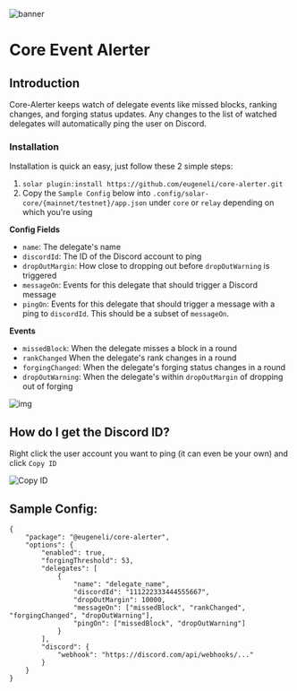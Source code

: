 ![banner](https://i.imgur.com/6QZcUTc.jpg)
# Core Event Alerter

## Introduction
Core-Alerter keeps watch of delegate events like missed blocks, ranking changes, and forging status updates. Any changes to the list of watched delegates will automatically ping the user on Discord.

### Installation
Installation is quick an easy, just follow these 2 simple steps:

1. `solar plugin:install https://github.com/eugeneli/core-alerter.git`
2. Copy the `Sample Config` below into `.config/solar-core/{mainnet/testnet}/app.json` under `core` or `relay` depending on which you're using

**Config Fields**
- `name`: The delegate's name
- `discordId`: The ID of the Discord account to ping
- `dropOutMargin`: How close to dropping out before `dropOutWarning` is triggered
- `messageOn`: Events for this delegate that should trigger a Discord message
- `pingOn`: Events for this delegate that should trigger a message with a ping to `discordId`. This should be a subset of `messageOn`.

**Events**
- `missedBlock`: When the delegate misses a block in a round
- `rankChanged` When the delegate's rank changes in a round
- `forgingChanged`: When the delegate's forging status changes in a round
- `dropOutWarning`: When the delegate's within `dropOutMargin` of dropping out of forging

![img](https://i.imgur.com/d1GbJDz.jpg)

## How do I get the Discord ID?
Right click the user account you want to ping (it can even be your own) and click `Copy ID`

![Copy ID](https://i.imgur.com/GtVxQNe.jpg)

## Sample Config: 
```
{
    "package": "@eugeneli/core-alerter",
    "options": {
        "enabled": true,
        "forgingThreshold": 53,
        "delegates": [
            {
                "name": "delegate_name",
                "discordId": "111222333444555667",
                "dropOutMargin": 10000,
                "messageOn": ["missedBlock", "rankChanged", "forgingChanged", "dropOutWarning"],
                "pingOn": ["missedBlock", "dropOutWarning"]
            }
        ],
        "discord": {
            "webhook": "https://discord.com/api/webhooks/..."
        }
    }
}
```

